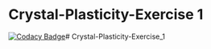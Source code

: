 # Crystal-Plasticity-Exercise 1
[![Codacy Badge](https://api.codacy.com/project/badge/Grade/bdbd3add6d6f4f24b6a863ad5eee7022)](https://www.codacy.com/manual/sai-viswanadha-sastry.upadhyayula/Crystal-Plasticity-Exercise-1?utm_source=github.com&amp;utm_medium=referral&amp;utm_content=Viswa319/Crystal-Plasticity-Exercise-1&amp;utm_campaign=Badge_Grade)# Crystal-Plasticity-Exercise_1

